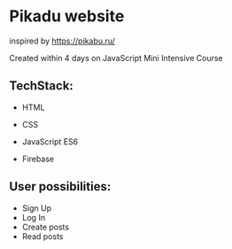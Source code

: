 # Pikadu website 
inspired by https://pikabu.ru/

Created within 4 days on JavaScript Mini Intensive Course

## TechStack:

- HTML

- CSS

- JavaScript ES6

- Firebase

## User possibilities:

- Sign Up
- Log In
- Create posts
- Read posts
